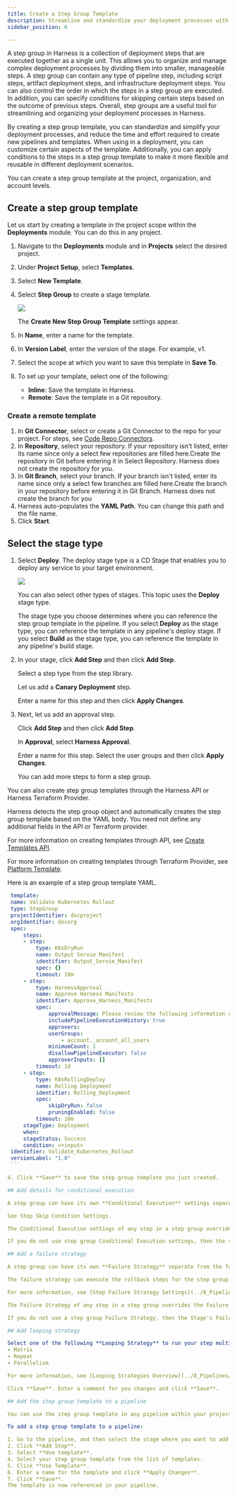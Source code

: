 ```yaml
---
title: Create a Step Group Template
description: Streamline and standardize your deployment processes with step group templates.
sidebar_position: 6

---
```


A step group in Harness is a collection of deployment steps that are executed together as a single unit. This allows you to organize and manage complex deployment processes by dividing them into smaller, manageable steps. A step group can contain any type of pipeline step, including script steps, artifact deployment steps, and infrastructure deployment steps. You can also control the order in which the steps in a step group are executed. In addition, you can specify conditions for skipping certain steps based on the outcome of previous steps. Overall, step groups are a useful tool for streamlining and organizing your deployment processes in Harness.

By creating a step group template, you can standardize and simplify your deployment processes, and reduce the time and effort required to create new pipelines and templates. When using in a deployment, you can customize certain aspects of the template. Additionally, you can apply conditions to the steps in a step group template to make it more flexible and reusable in different deployment scenarios. 

You can create a step group template at the project, organization, and account levels.

## Create a step group template

Let us start by creating a template in the project scope within the **Deployments** module.  You can do this in any project.

1. Navigate to the **Deployments** module and in **Projects** select the desired project.
2. Under **Project Setup**, select **Templates**.
3. Select **New Template**.
4. Select **Step Group** to create a stage template.
   
   ![](./static/step-group-template-option.png)

   The **Create New Step Group Template** settings appear.

5. In **Name**, enter a name for the template.
6. In **Version Label**, enter the version of the stage. For example, v1.
7. Select the scope at which you want to save this template in **Save To**.
8. To set up your template, select one of the following: 
   - **Inline**: Save the template in Harness.
   - **Remote**: Save the template in a Git repository.
  
  
### Create a remote template

  1. In **Git Connector**, select or create a Git Connector to the repo for your project.​ For steps, see [Code Repo Connectors](../7_Connectors/connect-to-code-repo.md).
  2. In **Repository**, select your repository.​ If your repository isn't listed, enter its name since only a select few repositories are filled here.​Create the repository in Git before entering it in Select Repository. ​Harness does not create the repository for you.​
  3. In **Git Branch**, select your branch.​ If your branch isn't listed, enter its name since only a select few branches are filled here.Create the branch in your repository before entering it in Git Branch. ​Harness does not create the branch for you​​
  4. ​Harness auto-populates the **YAML Path**.​ You can change this path and the file name.
  5. Click **Start**.

## Select the stage type

1. Select **Deploy**. The deploy stage type is a CD Stage that enables you to deploy any service to your target environment.

   ![](./static/stage-type.png)

   You can also select other types of stages. This topic uses the **Deploy** stage type.
   
   The stage type you choose determines where you can reference the step group template in the pipeline. If you select **Deploy** as the stage type, you can reference the template in any pipeline's deploy stage. If you select **Build** as the stage type, you can reference the template in any pipeline's build stage.

2. In your stage, click **Add Step** and then click **Add Step**.

   Select a step type from the step library.

   Let us add a **Canary Deployment** step.

   Enter a name for this step and then click **Apply Changes**.

3. Next, let us add an approval step.

   Click **Add Step** and then click **Add Step**.

   In **Approval**, select **Harness Approval**.

   Enter a name for this step. Select the user groups and then click **Apply Changes**.

   You can add more steps to form a step group.
   

You can also create step group templates through the Harness API or Harness Terraform Provider.

Harness detects the step group object and automatically creates the step group template based on the YAML body. You need not define any additional fields in the API or Terraform provider.

For more information on creating templates through API, see [Create Templates API](https://apidocs.harness.io/tag/Templates#operation/createTemplate).

For more information on creating templates through Terraform Provider, see [Platform Template](https://registry.terraform.io/providers/harness/harness/latest/docs/resources/platform_template).

Here is an example of a step group template YAML.
   
   ```YAML
    template:
    name: Validate Kubernetes Rollout
    type: StepGroup
    projectIdentifier: docproject
    orgIdentifier: docorg
    spec:
        steps:
        - step:
            type: K8sDryRun
            name: Output Servie Manifest
            identifier: Output_Servie_Manifest
            spec: {}
            timeout: 10m
        - step:
            type: HarnessApproval
            name: Approve Harness Manifests
            identifier: Approve_Harness_Manifests
            spec:
                approvalMessage: Please review the following information and approve the pipeline progression
                includePipelineExecutionHistory: true
                approvers:
                userGroups:
                    - account._account_all_users
                minimumCount: 1
                disallowPipelineExecutor: false
                approverInputs: []
            timeout: 1d
        - step:
            type: K8sRollingDeploy
            name: Rolling Deployment
            identifier: Rolling_Deployment
            spec:
                skipDryRun: false
                pruningEnabled: false
            timeout: 10m
        stageType: Deployment
        when:
        stageStatus: Success
        condition: <+input>
    identifier: Validate_Kubernetes_Rollout
    versionLabel: "1.0"
    ```

4. Click **Save** to save the step group template you just created.

## Add details for conditional execution

A step group can have its own **Conditional Execution** settings separate from the Conditional Execution settings for the Stage. The Conditional Execution settings of the step group apply to all of its steps.

See Step Skip Condition Settings.

The Conditional Execution settings of any step in a step group overrides the conditional execution settings of the step group.

If you do not use step group Conditional Execution settings, then the stage's conditional execution settings are used.

## Add a failure strategy

A step group can have its own **Failure Strategy** separate from the failure strategy for the stage.

The failure strategy can execute the rollback steps for the step group.

For more information, see [Step Failure Strategy Settings](../8_Pipelines/w_pipeline-steps-reference/step-failure-strategy-settings.md)

The Failure Strategy of any step in a step group overrides the Failure Strategy of the step group.

If you do not use a step group Failure Strategy, then the Stage's Failure Strategy is used.

## Add looping strategy

Select one of the following **Looping Strategy** to run your step multiple times with different inputs: 
- Matrix
- Repeat
- Parallelism

For more information, see [Looping Strategies Overview](../8_Pipelines/looping-strategies-matrix-repeat-and-parallelism.md)

Click **Save**. Enter a comment for you changes and click **Save**.

## Add the step group template to a pipeline

You can use the step group template in any pipeline within your project.

To add a step group template to a pipeline: 

1. Go to the pipeline, and then select the stage where you want to add the template.
2. Click **Add Step**.
3. Select **Use template**.
4. Select your step group template from the list of templates.
5. Click **Use Template**.
6. Enter a name for the template and click **Apply Changes**.
7. Click **Save**.
   The template is now referenced in your pipeline.
